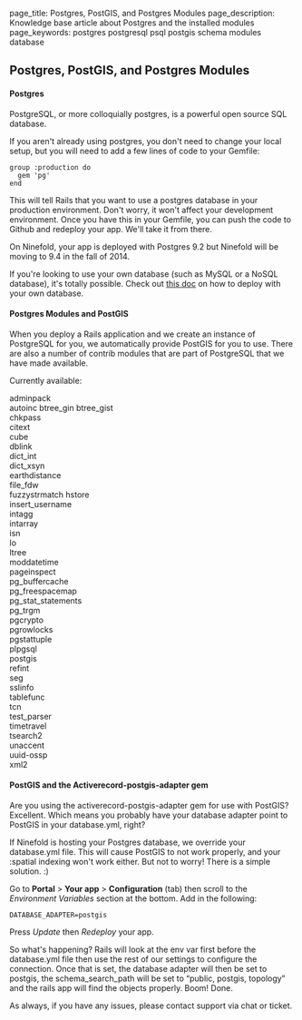 page_title: 			Postgres, PostGIS, and Postgres Modules
page_description: Knowledge base article about Postgres and the installed modules
page_keywords: 		postgres postgresql psql postgis schema modules database

## Postgres, PostGIS, and Postgres Modules

#### Postgres
PostgreSQL, or more colloquially postgres, is a powerful open source SQL database.

If you aren't already using postgres, you don't need to change your local setup, but you will need to add a few lines of code to your Gemfile:

    group :production do
      gem 'pg'
    end

This will tell Rails that you want to use a postgres database in your production environment.  Don't worry, it won't affect your development environment.  Once you have this in your Gemfile, you can push the code to Github and redeploy your app.  We'll take it from there.

On Ninefold, your app is deployed with Postgres 9.2 but Ninefold will be moving to 9.4 in the fall of 2014.

If you're looking to use your own database (such as MySQL or a NoSQL database), it's totally possible. Check out [this doc](deploying_a_rails_app_with_your_own_database.md) on how to deploy with your own database.

#### Postgres Modules and PostGIS
When you deploy a Rails application and we create an instance of PostgreSQL for you, we automatically provide PostGIS for you to use. There are also a number of contrib modules that are part of PostgreSQL that we have made available.

Currently available:

adminpack  
autoinc
btree_gin
btree_gist  
chkpass  
citext  
cube  
dblink  
dict_int  
dict_xsyn  
earthdistance  
file_fdw  
fuzzystrmatch
hstore  
insert_username  
intagg  
intarray  
isn  
lo  
ltree  
moddatetime  
pageinspect  
pg_buffercache  
pg_freespacemap  
pg_stat_statements  
pg_trgm  
pgcrypto  
pgrowlocks  
pgstattuple  
plpgsql  
postgis  
refint  
seg  
sslinfo  
tablefunc  
tcn  
test_parser  
timetravel  
tsearch2  
unaccent  
uuid-ossp  
xml2

#### PostGIS and the Activerecord-postgis-adapter gem
Are you using the activerecord-postgis-adapter gem for use with PostGIS? Excellent. Which means you probably have your database adapter point to PostGIS in your database.yml, right?

If Ninefold is hosting your Postgres database, we override your database.yml file. This will cause PostGIS to not work properly, and your :spatial indexing won't work either. But not to worry! There is a simple solution. :)

Go to __Portal__ > __Your app__ > __Configuration__ (tab) then scroll to the _Environment Variables_ section at the bottom.  Add in the following:

    DATABASE_ADAPTER=postgis

Press _Update_ then _Redeploy_ your app.

So what's happening? Rails will look at the env var first before the database.yml file then use the rest of our settings to configure the connection.  Once that is set, the database adapter will then be set to postgis, the schema_search_path will be set to “public, postgis, topology” and the rails app will find the objects properly. Boom! Done. 

As always, if you have any issues, please contact support via chat or ticket.
